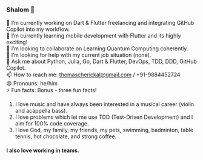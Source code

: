 ### Shalom 👋

🔭 I’m currently working on Dart & Flutter freelancing and integrating GitHub Copilot into my workflow. <br>
🌱 I’m currently learning mobile development with Flutter and its highly exciting! <br>
👯 I’m looking to collaborate on Learning Quantum Computing coherently. <br>
🤔 I’m looking for help with my current job situation (none). <br>
💬 Ask me about Python, Julia, Go, Dart & Flutter, DevOps, TDD, DDD, GitHub Copilot. <br>
📫 How to reach me: thomascherickal@gmail.com / +91-9884452724 <br>
😄 Pronouns: he/him <br>
⚡  Fun facts: Bonus - three fun facts! <br>
1) I love music and have always been interested in a musical career (violin and acappella bass). <br> 
2) I love problems which let me use TDD (Test-Driven Development) and I aim for 100% code coverage. <br>
3) I love God, my family, my friends, my pets, swimming, badminton, table tennis, hot chocolate, and strong coffee. <br>
#### I also love working in teams.


